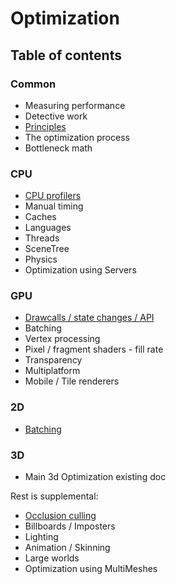 # Optimization
## Table of contents

### Common
* Measuring performance
* Detective work
* [Principles](common/common.md)
* The optimization process
* Bottleneck math
### CPU
* [CPU profilers](cpu/cpu.md)
* Manual timing
* Caches
* Languages
* Threads
* SceneTree
* Physics
* Optimization using Servers
### GPU
* [Drawcalls / state changes / API](gpu/gpu.md)
* Batching
* Vertex processing
* Pixel / fragment shaders - fill rate
* Transparency
* Multiplatform
* Mobile / Tile renderers
### 2D
* [Batching](2d/batching.md)
### 3D
* Main 3d Optimization existing doc

Rest is supplemental:
* [Occlusion culling](3d/3d.md)
* Billboards / Imposters
* Lighting
* Animation / Skinning
* Large worlds
* Optimization using MultiMeshes
